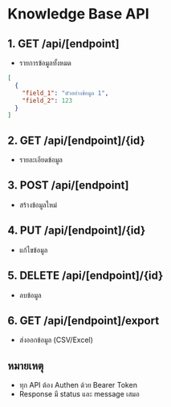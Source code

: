 # Knowledge Base API

## 1. GET /api/[endpoint]
- รายการข้อมูลทั้งหมด
```json
[
  {
    "field_1": "ตัวอย่างข้อมูล 1",
    "field_2": 123
  }
]
```

## 2. GET /api/[endpoint]/{id}
- รายละเอียดข้อมูล

## 3. POST /api/[endpoint]
- สร้างข้อมูลใหม่

## 4. PUT /api/[endpoint]/{id}
- แก้ไขข้อมูล

## 5. DELETE /api/[endpoint]/{id}
- ลบข้อมูล

## 6. GET /api/[endpoint]/export
- ส่งออกข้อมูล (CSV/Excel)

## หมายเหตุ
- ทุก API ต้อง Authen ด้วย Bearer Token
- Response มี status และ message เสมอ
